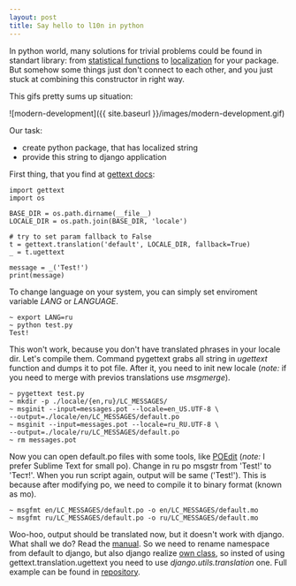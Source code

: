 ```yaml
---
layout: post
title: Say hello to l10n in python
---
```


In python world, many solutions for trivial problems could be found in standart library: from [statistical functions](https://docs.python.org/3/library/statistics.html) to [localization](https://docs.python.org/3/library/gettext.html) for your package.
But somehow some things just don't connect to each other, and you just stuck at combining this constructor in right way.

This gifs pretty sums up situation:

![modern-development]({{ site.baseurl }}/images/modern-development.gif)

Our task:

  * create python package, that has localized string
  * provide this string to django application

First thing, that you find at [gettext docs](https://docs.python.org/3/library/gettext.html):

```
import gettext
import os

BASE_DIR = os.path.dirname(__file__)
LOCALE_DIR = os.path.join(BASE_DIR, 'locale')

# try to set param fallback to False
t = gettext.translation('default', LOCALE_DIR, fallback=True)
_ = t.ugettext

message = _('Test!')
print(message)
```
To change language on your system, you can simply set enviroment variable _LANG_ or _LANGUAGE_.

```
~ export LANG=ru
~ python test.py
Test!
```

This won't work, because you don't have translated phrases in your locale dir. Let's compile them.
Command pygettext grabs all string in _ugettext_ function and dumps it to pot file.
After it, you need to init new locale (_note:_ if you need to merge with previos translations use _msgmerge_).

```
~ pygettext test.py
~ mkdir -p ./locale/{en,ru}/LC_MESSAGES/
~ msginit --input=messages.pot --locale=en_US.UTF-8 \
--output=./locale/en/LC_MESSAGES/default.po
~ msginit --input=messages.pot --locale=ru_RU.UTF-8 \
--output=./locale/ru/LC_MESSAGES/default.po
~ rm messages.pot
```

Now you can open default.po files with some tools, like [POEdit](https://poedit.net/) (_note:_ I prefer Sublime Text for small po).
Change in ru po msgstr from 'Test!' to 'Тест!'. When you run script again, output will be same ('Test!').
This is because after modifying po, we need to compile it to binary format (known as mo).

```
~ msgfmt en/LC_MESSAGES/default.po -o en/LC_MESSAGES/default.mo
~ msgfmt ru/LC_MESSAGES/default.po -o ru/LC_MESSAGES/default.mo
```

Woo-hoo, output should be translated now, but it doesn't work with django.
What shall we do? Read the [manual](https://docs.djangoproject.com/en/1.10/topics/i18n/translation/#how-django-discovers-translations).
So we need to rename namespace from default to django, but also django realize [own class](https://github.com/django/django/blob/1.10.3/django/utils/translation/trans_real.py#L90), so insted of using gettext.translation.ugettext you need to use _django.utils.translation_ one.
Full example can be found in [repository](https://github.com/vanadium23/py-hello-l10n).
